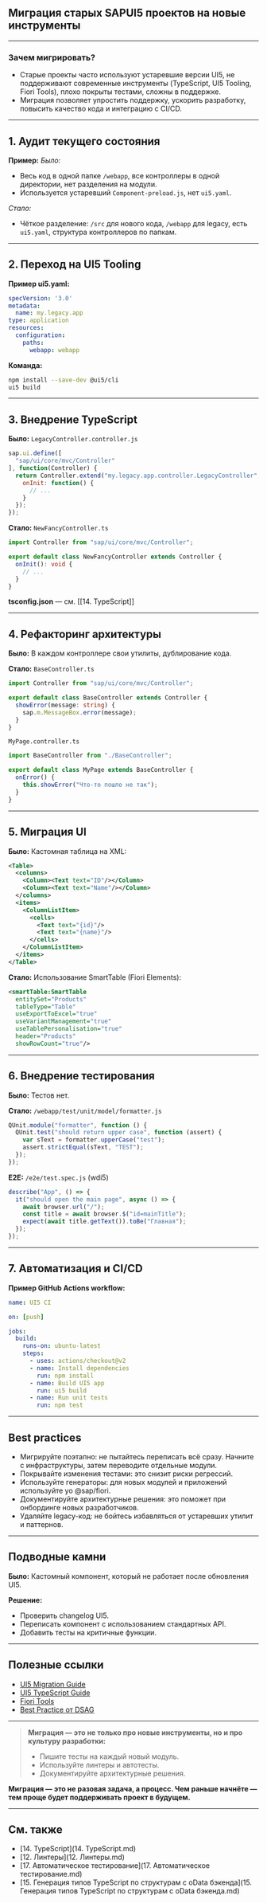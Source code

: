 ## Миграция старых SAPUI5 проектов на новые инструменты

---

### Зачем мигрировать?

- Старые проекты часто используют устаревшие версии UI5, не поддерживают современные инструменты (TypeScript, UI5 Tooling, Fiori Tools), плохо покрыты тестами, сложны в поддержке.
- Миграция позволяет упростить поддержку, ускорить разработку, повысить качество кода и интеграцию с CI/CD.

---

## 1. Аудит текущего состояния

**Пример:**
_Было:_
- Весь код в одной папке `/webapp`, все контроллеры в одной директории, нет разделения на модули.
- Используется устаревший `Component-preload.js`, нет `ui5.yaml`.

_Стало:_
- Чёткое разделение: `/src` для нового кода, `/webapp` для legacy, есть `ui5.yaml`, структура контроллеров по папкам.

---

## 2. Переход на UI5 Tooling

**Пример ui5.yaml:**
```yaml
specVersion: '3.0'
metadata:
  name: my.legacy.app
type: application
resources:
  configuration:
    paths:
      webapp: webapp
```
**Команда:**
```bash
npm install --save-dev @ui5/cli
ui5 build
```

---

## 3. Внедрение TypeScript

**Было:**
`LegacyController.controller.js`
```js
sap.ui.define([
  "sap/ui/core/mvc/Controller"
], function(Controller) {
  return Controller.extend("my.legacy.app.controller.LegacyController", {
    onInit: function() {
      // ...
    }
  });
});
```

**Стало:**
`NewFancyController.ts`
```typescript
import Controller from "sap/ui/core/mvc/Controller";

export default class NewFancyController extends Controller {
  onInit(): void {
    // ...
  }
}
```
**tsconfig.json** — см. [[14. TypeScript]]

---

## 4. Рефакторинг архитектуры

**Было:**
В каждом контроллере свои утилиты, дублирование кода.

**Стало:**
`BaseController.ts`
```typescript
import Controller from "sap/ui/core/mvc/Controller";

export default class BaseController extends Controller {
  showError(message: string) {
    sap.m.MessageBox.error(message);
  }
}
```
`MyPage.controller.ts`
```typescript
import BaseController from "./BaseController";

export default class MyPage extends BaseController {
  onError() {
    this.showError("Что-то пошло не так");
  }
}
```

---

## 5. Миграция UI

**Было:**
Кастомная таблица на XML:
```xml
<Table>
  <columns>
    <Column><Text text="ID"/></Column>
    <Column><Text text="Name"/></Column>
  </columns>
  <items>
    <ColumnListItem>
      <cells>
        <Text text="{id}"/>
        <Text text="{name}"/>
      </cells>
    </ColumnListItem>
  </items>
</Table>
```

**Стало:**
Использование SmartTable (Fiori Elements):
```xml
<smartTable:SmartTable
  entitySet="Products"
  tableType="Table"
  useExportToExcel="true"
  useVariantManagement="true"
  useTablePersonalisation="true"
  header="Products"
  showRowCount="true"/>
```

---

## 6. Внедрение тестирования

**Было:**
Тестов нет.

**Стало:**
`/webapp/test/unit/model/formatter.js`
```js
QUnit.module("formatter", function () {
  QUnit.test("should return upper case", function (assert) {
    var sText = formatter.upperCase("test");
    assert.strictEqual(sText, "TEST");
  });
});
```
**E2E:**
`/e2e/test.spec.js` (wdi5)
```js
describe("App", () => {
  it("should open the main page", async () => {
    await browser.url("/");
    const title = await browser.$("id=mainTitle");
    expect(await title.getText()).toBe("Главная");
  });
});
```

---

## 7. Автоматизация и CI/CD

**Пример GitHub Actions workflow:**
```yaml
name: UI5 CI

on: [push]

jobs:
  build:
    runs-on: ubuntu-latest
    steps:
      - uses: actions/checkout@v2
      - name: Install dependencies
        run: npm install
      - name: Build UI5 app
        run: ui5 build
      - name: Run unit tests
        run: npm test
```

---

## Best practices

- Мигрируйте поэтапно: не пытайтесь переписать всё сразу. Начните с инфраструктуры, затем переводите отдельные модули.
- Покрывайте изменения тестами: это снизит риски регрессий.
- Используйте генераторы: для новых модулей и приложений используйте yo @sap/fiori.
- Документируйте архитектурные решения: это поможет при онбординге новых разработчиков.
- Удаляйте legacy-код: не бойтесь избавляться от устаревших утилит и паттернов.

---

## Подводные камни

**Было:**
Кастомный компонент, который не работает после обновления UI5.

**Решение:**
- Проверить changelog UI5.
- Переписать компонент с использованием стандартных API.
- Добавить тесты на критичные функции.

---

## Полезные ссылки

- [UI5 Migration Guide](https://sap.github.io/ui5-tooling/pages/guide-migrate/)
- [UI5 TypeScript Guide](https://sap.github.io/ui5-typescript/)
- [Fiori Tools](https://sap.github.io/open-ux-tools/guides/fiori-tools/)
- [Best Practice от DSAG](https://1dsag.github.io/UI5-Best-Practice/)

---

> **Миграция — это не только про новые инструменты, но и про культуру разработки:**
> - Пишите тесты на каждый новый модуль.
> - Используйте линтеры и автотесты.
> - Документируйте архитектурные решения.

**Миграция — это не разовая задача, а процесс. Чем раньше начнёте — тем проще будет поддерживать проект в будущем.**

---

## См. также
- [14. TypeScript](14. TypeScript.md)
- [12. Линтеры](12. Линтеры.md)
- [17. Автоматическое тестирование](17. Автоматическое тестирование.md)
- [15. Генерация типов TypeScript по структурам с oData бэкенда](15. Генерация типов TypeScript по структурам с oData бэкенда.md)
